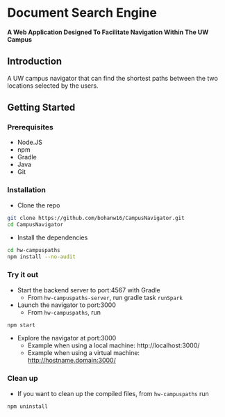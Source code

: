 # Document Search Engine

**A Web Application Designed To Facilitate Navigation Within The UW Campus**

## Introduction

A UW campus navigator that can find the shortest paths between the two locations selected by the users.

## Getting Started

### Prerequisites
-   Node.JS
-   npm
-   Gradle
-   Java
-   Git

### Installation
-   Clone the repo
```bash
git clone https://github.com/bohanw16/CampusNavigator.git
cd CampusNavigator
```
-   Install the dependencies
```bash
cd hw-campuspaths
npm install --no-audit
```

### Try it out
<!-- -   run gradle task runSpark in hw-campuspaths-server and run npm start in hw-campuspaths -->
-   Start the backend server to port:4567 with Gradle
    -   From $\texttt{hw-campuspaths-server}$, run gradle task $\texttt{runSpark}$
-   Launch the navigator to port:3000
    -   From $\texttt{hw-campuspaths}$, run
```bash
npm start
```
-   Explore the navigator at port:3000
    -   Example when using a local machine:  http://localhost:3000/
    -   Example when using a virtual machine:  http://hostname.domain:3000/

### Clean up
-   If you want to clean up the compiled files, from $\texttt{hw-campuspaths}$ run
```bash
npm uninstall
```
